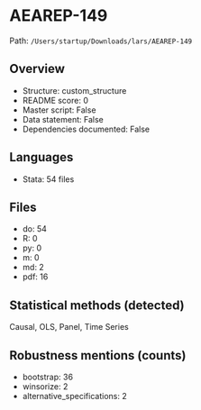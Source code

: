 # AEAREP-149

Path: `/Users/startup/Downloads/lars/AEAREP-149`

## Overview
- Structure: custom_structure
- README score: 0
- Master script: False
- Data statement: False
- Dependencies documented: False

## Languages
- Stata: 54 files

## Files
- do: 54
- R: 0
- py: 0
- m: 0
- md: 2
- pdf: 16

## Statistical methods (detected)
Causal, OLS, Panel, Time Series

## Robustness mentions (counts)
- bootstrap: 36
- winsorize: 2
- alternative_specifications: 2